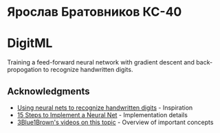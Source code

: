# Ярослав Братовников КС-40

# DigitML


Training a feed-forward neural network with gradient descent and back-propogation to recognize handwritten digits. 


## Acknowledgments
* [Using neural nets to recognize handwritten digits](http://neuralnetworksanddeeplearning.com/chap1.html) - Inspiration
* [15 Steps to Implement a Neural Net](http://code-spot.co.za/2009/10/08/15-steps-to-implemented-a-neural-net) - Implementation details
* [3Blue1Brown's videos on this topic](https://www.youtube.com/watch?v=aircAruvnKk) - Overview of important concepts
